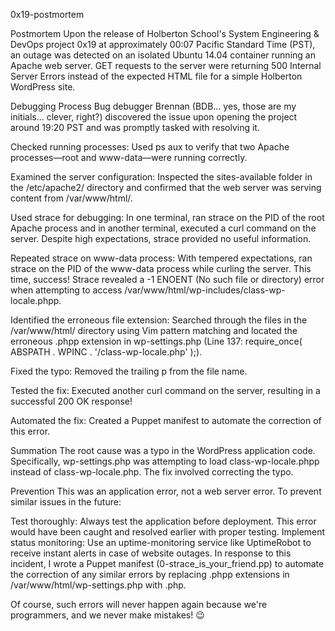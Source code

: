 0x19-postmortem

Postmortem
Upon the release of Holberton School's System Engineering & DevOps project 0x19 at approximately 00:07 Pacific Standard Time (PST), an outage was detected on an isolated Ubuntu 14.04 container running an Apache web server. GET requests to the server were returning 500 Internal Server Errors instead of the expected HTML file for a simple Holberton WordPress site.

Debugging Process
Bug debugger Brennan (BDB... yes, those are my initials... clever, right?) discovered the issue upon opening the project around 19:20 PST and was promptly tasked with resolving it.

Checked running processes: Used ps aux to verify that two Apache processes—root and www-data—were running correctly.

Examined the server configuration: Inspected the sites-available folder in the /etc/apache2/ directory and confirmed that the web server was serving content from /var/www/html/.

Used strace for debugging: In one terminal, ran strace on the PID of the root Apache process and in another terminal, executed a curl command on the server. Despite high expectations, strace provided no useful information.

Repeated strace on www-data process: With tempered expectations, ran strace on the PID of the www-data process while curling the server. This time, success! Strace revealed a -1 ENOENT (No such file or directory) error when attempting to access /var/www/html/wp-includes/class-wp-locale.phpp.

Identified the erroneous file extension: Searched through the files in the /var/www/html/ directory using Vim pattern matching and located the erroneous .phpp extension in wp-settings.php (Line 137: require_once( ABSPATH . WPINC . '/class-wp-locale.php' );).

Fixed the typo: Removed the trailing p from the file name.

Tested the fix: Executed another curl command on the server, resulting in a successful 200 OK response!

Automated the fix: Created a Puppet manifest to automate the correction of this error.

Summation
The root cause was a typo in the WordPress application code. Specifically, wp-settings.php was attempting to load class-wp-locale.phpp instead of class-wp-locale.php. The fix involved correcting the typo.

Prevention
This was an application error, not a web server error. To prevent similar issues in the future:

Test thoroughly: Always test the application before deployment. This error would have been caught and resolved earlier with proper testing.
Implement status monitoring: Use an uptime-monitoring service like UptimeRobot to receive instant alerts in case of website outages.
In response to this incident, I wrote a Puppet manifest (0-strace_is_your_friend.pp) to automate the correction of any similar errors by replacing .phpp extensions in /var/www/html/wp-settings.php with .php.

Of course, such errors will never happen again because we're programmers, and we never make mistakes! 😉
